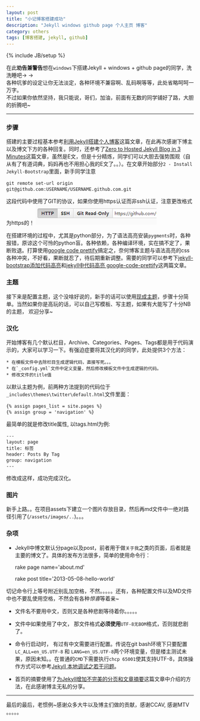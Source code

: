 ```yaml
---
layout: post
title: "小记博客搭建成功"
description: "Jekyll windows github page 个人主页 博客"
category: others
tags: [博客搭建, jekyll, github]
---
```

{% include JB/setup %}

在此**劝告兼警告**想在`windows`下搭建Jekyll + windows + github page的同学，洗洗睡吧→ →  
各种坑爹的设定让你无法淡定，各种环境不兼容啊、乱码啊等等，此处省略呵呵一万字。  
不过如果你依然坚持，我只能说，哥们，加油，前面有无数的同学铺好了路，大胆的折腾吧~

***

### 步骤
搭建的主要过程基本参考[利用Jekyll搭建个人博客](http://www.mceiba.com/develop/jekyll-introduction.html)这篇文章，在此再次感谢下博主以及博文下方的各种回复。同时，还参考了[Zero to Hosted Jekyll Blog in 3 Minutes](http://jekyllbootstrap.com/)这篇文章，虽然是E文，但是十分精炼，同学们可以大胆去强势围观（自从有了有道词典，妈妈再也不用担心我的E文了。。）。在文章开始部分`2 - Install Jekyll-Bootstrap`里面，新手同学注意  

	git remote set-url origin git@github.com:USERNAME/USERNAME.github.com.git  
这段代码中使用了GIT的协议，如果你使用https认证而非ssh认证，注意更改格式为https的！
![git仓库地址切换](/assets/images/2013-05/github-link.png)

在搭建环境的过程中，尤其是python部分，为了语法高亮安装`pygments`时，各种报错，原谅这个可怜的python盲。各种依赖，各种编译环境，实在搞不定了，果断败退。打算使用[google code prettify](http://code.google.com/p/google-code-prettify/)搞定之，奈何博客主题与语法高亮的css各种冲突，不好看，果断就忍了，待后期重新调整。需要的同学可以参考下[jekyll-bootstrap添加代码高亮](http://heroin.so/javascript/2012/05/22/jekyll-bootstrap-code-highlighting/)和[jekyll中代码高亮 google-code-prettify](http://www.heiniuhaha.com/lessons/2012/08/09/use-google-code-prettify/)这两篇文章。

### 主题
接下来是配置主题，这个没啥好说的，新手的话可以使用[现成主题](http://themes.jekyllbootstrap.com/)，步骤十分简单。当然如果你是高玩的话，可以自己写模板、写主题，如果有大能写了十分NB的主题， 欢迎分享~

### 汉化
开始博客有几个默认栏目，Archive、Categories、Pages、Tags都是用于代码演示的，大家可以学习一下。有强迫症要将其汉化的的同学，此处提供3个方法：  

	* 在模板文件中去除栏目生成逻辑代码，直接写死。。。
	* 在`_config.yml`文件中定义变量，然后修改模板文件中生成逻辑的代码。
	* 修改文件的title值

以默认主题为例，前两种方法提到的代码位于`_includes\themes\twitter\default.html`文件里面：  
  
	{% assign pages_list = site.pages %}
    {% assign group = 'navigation' %}
最简单的就是修改title属性, 以tags.html为例:  

	---
	layout: page
	title: 标签
	header: Posts By Tag
	group: navigation
	---
修改成这样，成功完成汉化。

### 图片

新手上路。。在项目assets下建立一个图片存放目录，然后再md文件中一绝对路径引用了(`/assets/images/..`)。。。


### 杂项
  * Jekyll中博文默认分page以及post，前者用于做`关于我`之类的页面，后者就是主要的博文了。具体的发布方法很多，简单的使用命令行：  
	
	rake page name='about.md'  

	rake post title='2013-05-08-hello-world'  

  切记命令行上等号附近别乱加空格，不然。。。。。还有，各种配置文件以及MD文件中也不要乱使用空格，不然会有各种*惊喜*等着亲~

  * 文件名不要用中文，否则又是各种悲剧等待着你。。。。。

  * 文件中如果使用了中文， 那文件格式**必须使用**`UTF-8无BOM`格式，否则就悲剧了。

  * 命令行启动时， 有过有中文需要进行配置。传说在git bash环境下只要配置`LC_ALL=en_US.UTF-8` 和 `LANG=en_US.UTF-8`两个环境变量，但是楼主测试未果，原因未知。。在普通的`CMD`下需要执行`chcp 65001`使其支持UTF-8，具体操作方式可以参考[Jekyll 本地调试之若干问题](http://chxt6896.github.io/blog/2012/02/13/blog-jekyll-native.html)。  
  * 首页的摘要使用了[为Jekyll增加不完美的分页和文章摘要](http://kingauthur.info/2013/01/20/the-paginator-and-excerpt-in-jekyll/)这篇文章中介绍的方法，在此感谢博主无私的分享。

***
最后的最后，老惯例~感谢众多大牛以及博主们做的贡献，感谢CCAV, 感谢MTV 。。。。。